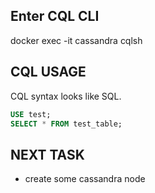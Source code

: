 ## Enter CQL CLI
docker exec -it cassandra cqlsh

## CQL USAGE
CQL syntax looks like SQL.

```sql
USE test;
SELECT * FROM test_table;
```

## NEXT TASK
- create some cassandra node